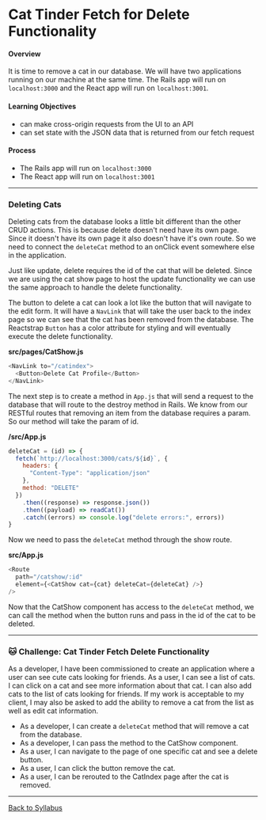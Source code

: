 # Cat Tinder Fetch for Delete Functionality

#### Overview

It is time to remove a cat in our database. We will have two applications running on our machine at the same time. The Rails app will run on `localhost:3000` and the React app will run on `localhost:3001`.

#### Learning Objectives

- can make cross-origin requests from the UI to an API
- can set state with the JSON data that is returned from our fetch request

#### Process

- The Rails app will run on `localhost:3000`
- The React app will run on `localhost:3001`

---

### Deleting Cats

Deleting cats from the database looks a little bit different than the other CRUD actions. This is because delete doesn't need have its own page. Since it doesn't have its own page it also doesn't have it's own route. So we need to connect the `deleteCat` method to an onClick event somewhere else in the application.

Just like update, delete requires the id of the cat that will be deleted. Since we are using the cat show page to host the update functionality we can use the same approach to handle the delete functionality.

The button to delete a cat can look a lot like the button that will navigate to the edit form. It will have a `NavLink` that will take the user back to the index page so we can see that the cat has been removed from the database. The Reactstrap `Button` has a color attribute for styling and will eventually execute the delete functionality.

**src/pages/CatShow.js**

```javascript
<NavLink to="/catindex">
  <Button>Delete Cat Profile</Button>
</NavLink>
```

The next step is to create a method in `App.js` that will send a request to the database that will route to the destroy method in Rails. We know from our RESTful routes that removing an item from the database requires a param. So our method will take the param of id.

**/src/App.js**

```javascript
deleteCat = (id) => {
  fetch(`http://localhost:3000/cats/${id}`, {
    headers: {
      "Content-Type": "application/json"
    },
    method: "DELETE"
  })
    .then((response) => response.json())
    .then((payload) => readCat())
    .catch((errors) => console.log("delete errors:", errors))
}
```

Now we need to pass the `deleteCat` method through the show route.

**src/App.js**

```javascript
<Route
  path="/catshow/:id"
  element={<CatShow cat={cat} deleteCat={deleteCat} />}
/>
```

Now that the CatShow component has access to the `deleteCat` method, we can call the method when the button runs and pass in the id of the cat to be deleted.

---

### 🐱 Challenge: Cat Tinder Fetch Delete Functionality

As a developer, I have been commissioned to create an application where a user can see cute cats looking for friends. As a user, I can see a list of cats. I can click on a cat and see more information about that cat. I can also add cats to the list of cats looking for friends. If my work is acceptable to my client, I may also be asked to add the ability to remove a cat from the list as well as edit cat information.

- As a developer, I can create a `deleteCat` method that will remove a cat from the database.
- As a developer, I can pass the method to the CatShow component.
- As a user, I can navigate to the page of one specific cat and see a delete button.
- As a user, I can click the button remove the cat.
- As a user, I can be rerouted to the CatIndex page after the cat is removed.

---

[Back to Syllabus](../../README.md#bringing-it-together)
